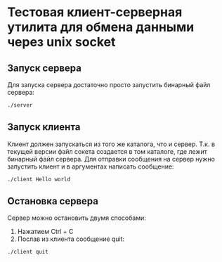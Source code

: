 # Тестовая клиент-серверная утилита для обмена данными через unix socket
## Запуск сервера

Для запуска сервера достаточно просто запустить бинарный файл сервера:
```bash
./server
```
## Запуск клиента

Клиент должен запускаться из того же каталога, что и сервер. Т.к. в текущей версии файл сокета создается в том каталоге, где лежит бинарный файл сервера. Для отправки сообщения на сервер нужно запустить клиент и в аргументах написать сообщение:
```bash
./client Hello world
```
## Остановка сервера

Сервер можно остановить двумя способами:
1. Нажатием Ctrl + C
2. Послав из клиента сообщение quit:

```bash
./client quit
```

